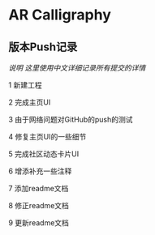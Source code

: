 # AR Calligraphy

## 版本Push记录

_说明 这里使用中文详细记录所有提交的详情_

1 新建工程

2 完成主页UI

3 由于网络问题对GitHub的push的测试

4 修复主页UI的一些细节

5 完成社区动态卡片UI

6 增添补充一些注释

7 添加readme文档

8 修正readme文档

9 更新readme文档